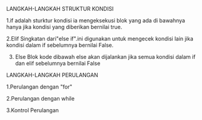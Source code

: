 LANGKAH-LANGKAH STRUKTUR KONDISI

1.if adalah sturktur kondisi ia mengeksekusi blok yang ada di bawahnya hanya jika kondisi yang diberikan bernilai true.

2.Elif Singkatan dari"else if".ini digunakan untuk mengecek kondisi lain jika kondisi dalam if sebelumnya bernilai False.

3. Else Blok kode dibawah else akan dijalankan jika semua kondisi dalam if dan elif sebelumnya bernilai False

LANGKAH-LANGKAH PERULANGAN

1.Perulangan dengan "for"

2.Perulangan dengan while

3.Kontrol Perulangan


